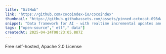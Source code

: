 ```yaml
---
title: "GitHub"
link: "https://github.com/cocoindex-io/cocoindex"
thumbnail: "https://github.githubassets.com/assets/pinned-octocat-093da3e6fa40.svg"
snippet: "Data framework for AI - with realtime incremental updates and support custom logic like lego. - cocoindex-io/cocoindex"
tags: ["open-source"," etl"," data"]
createdAt: 2025-04-24T08:23:05.887Z
---
```

Free self-hosted, Apache 2.0 License
